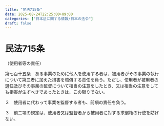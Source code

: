 ```yaml
---
title: "民法715条"
date: 2025-08-24T22:25:00+09:00
categories: ["日本法に関する情報/日本の法令"]
draft: false
---
```


# 民法715条

（使用者等の責任）

第七百十五条　ある事業のために他人を使用する者は、被用者がその事業の執行について第三者に加えた損害を賠償する責任を負う。ただし、使用者が被用者の選任及びその事業の監督について相当の注意をしたとき、又は相当の注意をしても損害が生ずべきであったときは、この限りでない。

２　使用者に代わって事業を監督する者も、前項の責任を負う。

３　前二項の規定は、使用者又は監督者から被用者に対する求償権の行使を妨げない。
